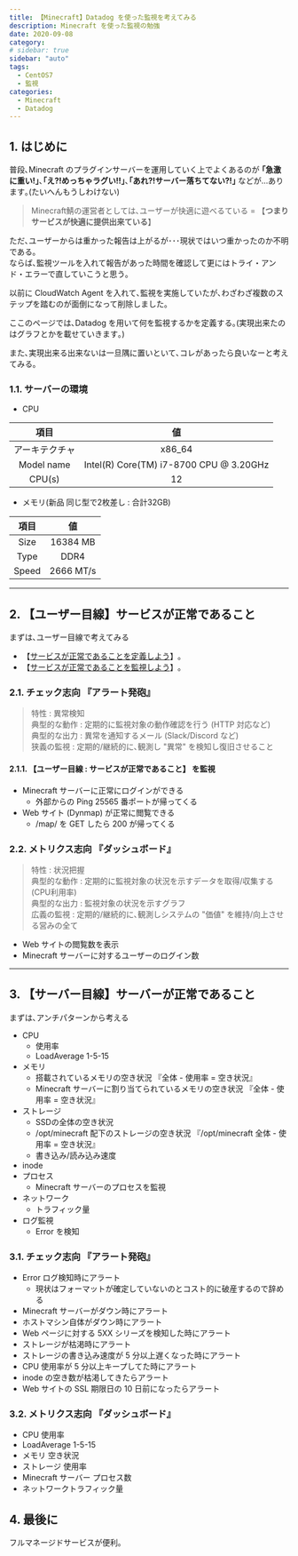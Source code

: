 ```yaml
---
title: 【Minecraft】Datadog を使った監視を考えてみる
description: Minecraft を使った監視の勉強
date: 2020-09-08
category: 
# sidebar: true
sidebar: "auto"
tags:
  - CentOS7
  - 監視
categories:
  - Minecraft
  - Datadog
---
```


## 1. はじめに

普段､Minecraft のプラグインサーバーを運用していく上でよくあるのが **｢急激に重い!｣**､**｢え?!めっちゃラグい!!｣**､**｢あれ?!サーバー落ちてない?!｣** などが...あります｡(たいへんもうしわけない)

> Minecraft鯖の運営者としては､ユーザーが快適に遊べるている = 【**つまりサービスが快適に提供出来ている**】

ただ､ユーザーからは重かった報告は上がるが･･･現状ではいつ重かったのか不明である｡</br>
ならば､監視ツールを入れて報告があった時間を確認して更にはトライ・アンド・エラーで直していこうと思う｡

以前に CloudWatch Agent を入れて､監視を実施していたが､わざわざ複数のステップを踏むのが面倒になって削除しました｡

ここのページでは､Datadog を用いて何を監視するかを定義する｡(実現出来たのはグラフとかを載せていきます｡)

また､実現出来る出来ないは一旦隅に置いといて､コレがあったら良いなーと考えてみる｡

### 1.1. サーバーの環境

- CPU

|項目|値|
|:--:|:--:|
|アーキテクチャ|x86_64|
|Model name|Intel(R) Core(TM) i7-8700 CPU @ 3.20GHz|
|CPU(s)|12|

- メモリ(新品 同じ型で2枚差し : 合計32GB)

|項目|値|
|:--:|:--:|
|Size|16384 MB|
|Type|DDR4|
|Speed|2666 MT/s|

---

## 2. 【ユーザー目線】サービスが正常であること

まずは､ユーザー目線で考えてみる

- 【[サービスが正常であることを定義しよう](https://speakerdeck.com/takumanakagame/what-is-the-first-step-for-system-monitoring?slide=14)】｡
- 【[サービスが正常であることを監視しよう](https://speakerdeck.com/takumanakagame/what-is-the-first-step-for-system-monitoring?slide=13)】｡

### 2.1. チェック志向 『アラート発砲』

> 特性 : 異常検知</br>
> 典型的な動作 : 定期的に監視対象の動作確認を行う (HTTP 対応など)</br>
> 典型的な出力 : 異常を通知するメール (Slack/Discord など)</br>
> 狭義の監視 : 定期的/継続的に､観測し "異常" を検知し復旧させること

#### 2.1.1. 【ユーザー目線 : サービスが正常であること】 を監視

- Minecraft サーバーに正常にログインができる
  - 外部からの Ping 25565 番ポートが帰ってくる
- Web サイト (Dynmap) が正常に閲覧できる
  - /map/ を GET したら 200 が帰ってくる

### 2.2. メトリクス志向 『ダッシュボード』

> 特性 : 状況把握</br>
> 典型的な動作 : 定期的に監視対象の状況を示すデータを取得/収集する (CPU利用率) </br>
> 典型的な出力 : 監視対象の状況を示すグラフ</br>
> 広義の監視 : 定期的/継続的に､観測しシステムの "価値" を維持/向上させる営みの全て

- Web サイトの閲覧数を表示
- Minecraft サーバーに対するユーザーのログイン数

---

## 3. 【サーバー目線】サーバーが正常であること

まずは､アンチパターンから考える

- CPU
  - 使用率
  - LoadAverage 1-5-15
- メモリ
  - 搭載されているメモリの空き状況 『全体 - 使用率 = 空き状況』
  - Minecraft サーバーに割り当てられているメモリの空き状況 『全体 - 使用率 = 空き状況』
- ストレージ
  - SSDの全体の空き状況
  - /opt/minecraft 配下のストレージの空き状況 『/opt/minecraft 全体 - 使用率 = 空き状況』
  - 書き込み/読み込み速度
- inode
- プロセス
  - Minecraft サーバーのプロセスを監視
- ネットワーク
  - トラフィック量
- ログ監視
  - Error を検知

### 3.1. チェック志向 『アラート発砲』

- Error ログ検知時にアラート
  - 現状はフォーマットが確定していないのとコスト的に破産するので辞める
- Minecraft サーバーがダウン時にアラート
- ホストマシン自体がダウン時にアラート
- Web ページに対する 5XX シリーズを検知した時にアラート
- ストレージが枯渇時にアラート
- ストレージの書き込み速度が 5 分以上遅くなった時にアラート
- CPU 使用率が 5 分以上キープしてた時にアラート
- inode の空き数が枯渇してきたらアラート
- Web サイトの SSL 期限日の 10 日前になったらアラート

### 3.2. メトリクス志向 『ダッシュボード』

- CPU 使用率
- LoadAverage 1-5-15
- メモリ 空き状況
- ストレージ 使用率
- Minecraft サーバー プロセス数
- ネットワークトラフィック量

## 4. 最後に

フルマネージドサービスが便利｡
